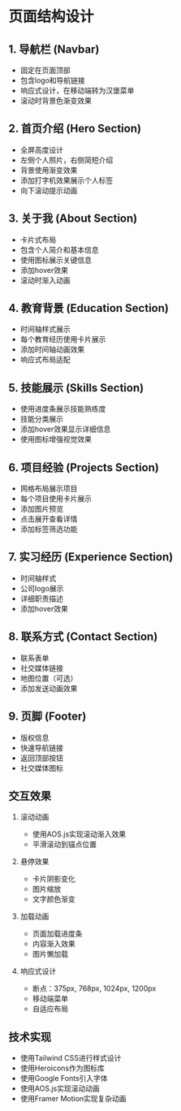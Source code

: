 # 页面结构设计

## 1. 导航栏 (Navbar)
- 固定在页面顶部
- 包含logo和导航链接
- 响应式设计，在移动端转为汉堡菜单
- 滚动时背景色渐变效果

## 2. 首页介绍 (Hero Section)
- 全屏高度设计
- 左侧个人照片，右侧简短介绍
- 背景使用渐变效果
- 添加打字机效果展示个人标签
- 向下滚动提示动画

## 3. 关于我 (About Section)
- 卡片式布局
- 包含个人简介和基本信息
- 使用图标展示关键信息
- 添加hover效果
- 滚动时渐入动画

## 4. 教育背景 (Education Section)
- 时间轴样式展示
- 每个教育经历使用卡片展示
- 添加时间轴动画效果
- 响应式布局适配

## 5. 技能展示 (Skills Section)
- 使用进度条展示技能熟练度
- 技能分类展示
- 添加hover效果显示详细信息
- 使用图标增强视觉效果

## 6. 项目经验 (Projects Section)
- 网格布局展示项目
- 每个项目使用卡片展示
- 添加图片预览
- 点击展开查看详情
- 添加标签筛选功能

## 7. 实习经历 (Experience Section)
- 时间轴样式
- 公司logo展示
- 详细职责描述
- 添加hover效果

## 8. 联系方式 (Contact Section)
- 联系表单
- 社交媒体链接
- 地图位置（可选）
- 添加发送动画效果

## 9. 页脚 (Footer)
- 版权信息
- 快速导航链接
- 返回顶部按钮
- 社交媒体图标

## 交互效果
1. 滚动动画
   - 使用AOS.js实现滚动渐入效果
   - 平滑滚动到锚点位置

2. 悬停效果
   - 卡片阴影变化
   - 图片缩放
   - 文字颜色渐变

3. 加载动画
   - 页面加载进度条
   - 内容渐入效果
   - 图片懒加载

4. 响应式设计
   - 断点：375px, 768px, 1024px, 1200px
   - 移动端菜单
   - 自适应布局

## 技术实现
- 使用Tailwind CSS进行样式设计
- 使用Heroicons作为图标库
- 使用Google Fonts引入字体
- 使用AOS.js实现滚动动画
- 使用Framer Motion实现复杂动画 